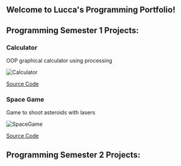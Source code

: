 ## Welcome to Lucca's Programming Portfolio!

## Programming Semester 1 Projects:

### Calculator

OOP graphical calculator using processing

![Calculator](https://github.com/cocomiwk/computerprogrammingA3/blob/gh-pages/images/calc.png?raw=true)

[Source Code](https://github.com/cocomiwk/computerprogrammingA3/tree/gh-pages/src/calculator)

### Space Game

Game to shoot asteroids with lasers

![SpaceGame](https://github.com/cocomiwk/computerprogrammingA3/blob/gh-pages/images/spacegame/spacegame.png?raw=true)

[Source Code](https://github.com/cocomiwk/computerprogrammingA3/tree/gh-pages/src/spacegame)

## Programming Semester 2 Projects:

